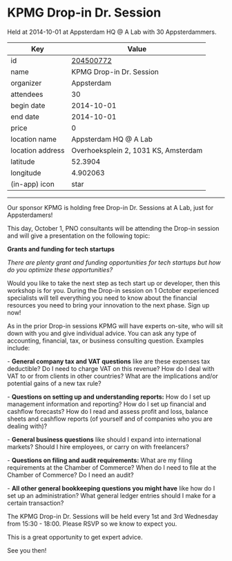 # KPMG Drop-in Dr. Session
Held at 2014-10-01 at Appsterdam HQ @ A Lab with 30 Appsterdammers.
        
|Key|Value
|---|---|
|id|[204500772](https://www.meetup.com/appsterdam/events/204500772/)|
|name|KPMG Drop-in Dr. Session|
|organizer|Appsterdam|
|attendees|30|
|begin date|2014-10-01|
|end date|2014-10-01|
|price|0|
|location name|Appsterdam HQ @ A Lab|
|location address|Overhoeksplein 2, 1031 KS, Amsterdam|
|latitude|52.3904|
|longitude|4.902063|
|(in-app) icon|star|

---

Our sponsor KPMG is holding free Drop-in Dr. Sessions at A Lab, just for Appsterdamers!

This day, October 1, PNO consultants will be attending the Drop-in session and will give a presentation on the following topic:

**Grants and funding for tech startups**

*There are plenty grant and funding opportunities for tech startups but how do you optimize these opportunities?*

Would you like to take the next step as tech start up or developer, then this workshop is for you. During the Drop-in session on 1 October experienced specialists will tell everything you need to know about the financial resources you need to bring your innovation to the next phase. Sign up now!

As in the prior Drop-in sessions KPMG will have experts on-site, who will sit down with you and give individual advice. You can ask any type of accounting, financial, tax, or business consulting question. Examples include:

- **General company tax and VAT questions** like are these expenses tax deductible? Do I need to charge VAT on this revenue? How do I deal with VAT to or from clients in other countries? What are the implications and/or potential gains of a new tax rule?

- **Questions on setting up and understanding reports:** How do I set up management information and reporting? How do I set up financial and cashflow forecasts? How do I read and assess profit and loss, balance sheets and cashflow reports (of yourself and of companies who you are dealing with)?

- **General business questions** like should I expand into international markets? Should I hire employees, or carry on with freelancers?

- **Questions on filing and audit requirements:** What are my filing requirements at the Chamber of Commerce? When do I need to file at the Chamber of Commerce? Do I need an audit?

- **All other general bookkeeping questions you might have** like how do I set up an administration? What general ledger entries should I make for a certain transaction?

The KPMG Drop-in Dr. Sessions will be held every 1st and 3rd Wednesday from 15:30 - 18:00. Please RSVP so we know to expect you.

This is a great opportunity to get expert advice.

See you then!


